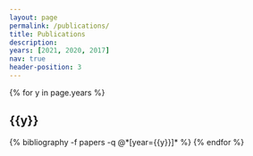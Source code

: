 ```yaml
---
layout: page
permalink: /publications/
title: Publications
description: 
years: [2021, 2020, 2017]
nav: true
header-position: 3
---
```


<div class="publications">

{% for y in page.years %}
  <h2 class="year">{{y}}</h2>
  {% bibliography -f papers -q @*[year={{y}}]* %}
{% endfor %}

</div>
